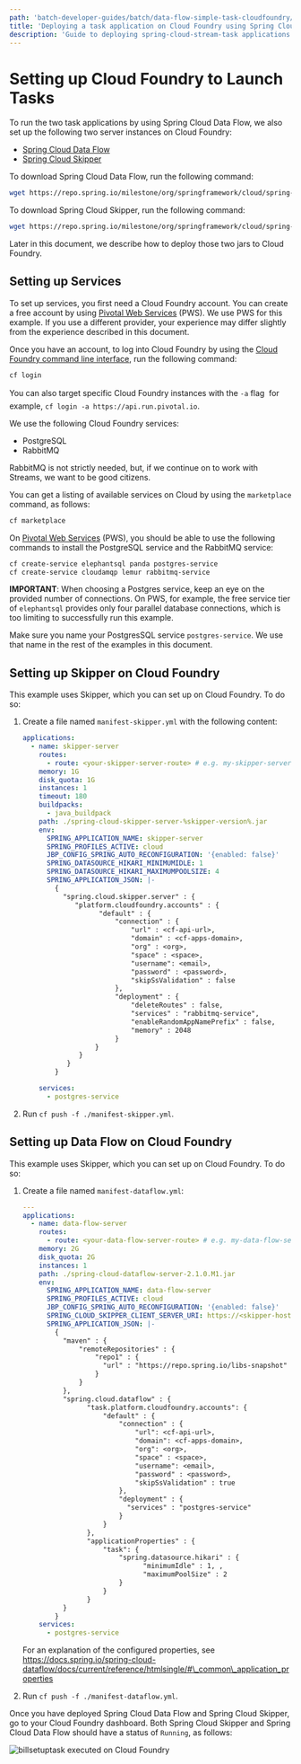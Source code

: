 ```yaml
---
path: 'batch-developer-guides/batch/data-flow-simple-task-cloudfoundry/'
title: 'Deploying a task application on Cloud Foundry using Spring Cloud Data Flow'
description: 'Guide to deploying spring-cloud-stream-task applications on Cloud Foundry using Spring Cloud Data Flow'
---
```


# Setting up Cloud Foundry to Launch Tasks

To run the two task applications by using Spring Cloud Data Flow, we also set up the following two server instances on Cloud Foundry:

- [Spring Cloud Data Flow](https://cloud.spring.io/spring-cloud-dataflow/)
- [Spring Cloud Skipper](https://cloud.spring.io/spring-cloud-skipper/)

To download Spring Cloud Data Flow, run the following command:

```bash
wget https://repo.spring.io/milestone/org/springframework/cloud/spring-cloud-dataflow-server/2.1.0.M1/spring-cloud-dataflow-server-2.1.0.M1.jar
```

To download Spring Cloud Skipper, run the following command:

```bash
wget https://repo.spring.io/milestone/org/springframework/cloud/spring-cloud-skipper-server/2.0.2.RC1/spring-cloud-skipper-server-2.0.2.RC1.jar
```

Later in this document, we describe how to deploy those two jars to Cloud Foundry.

## Setting up Services

To set up services, you first need a Cloud Foundry account. You can create a free account by using [Pivotal Web Services](https://run.pivotal.io/) (PWS). We use PWS for this example. If you use a different provider, your experience may differ slightly from the experience described in this document.

Once you have an account, to log into Cloud Foundry by using the [Cloud Foundry command line interface](https://console.run.pivotal.io/tools), run the following command:

```bash
cf login
```

<!--TIP-->

You can also target specific Cloud Foundry instances with the `-a` flag &#151; for example, `cf login -a https://api.run.pivotal.io`.

<!--END_TIP-->

We use the following Cloud Foundry services:

- PostgreSQL
- RabbitMQ

<!--NOTE-->

RabbitMQ is not strictly needed, but, if we continue on to work with Streams, we want to be good citizens.

<!--END_NOTE-->

You can get a listing of available services on Cloud by using the `marketplace` command, as follows:

```bash
cf marketplace
```

On [Pivotal Web Services](https://run.pivotal.io/) (PWS), you should be able to use the following commands to install the PostgreSQL service and the RabbitMQ service:

```bash
cf create-service elephantsql panda postgres-service
cf create-service cloudamqp lemur rabbitmq-service
```

<!-- IMPORTANT -->

**IMPORTANT**: When choosing a Postgres service, keep an eye on the provided number of connections. On PWS, for example, the free service tier of `elephantsql` provides only four parallel database connections, which is too limiting to successfully run this example.

<!-- END_IMPORTANT -->

Make sure you name your PostgresSQL service `postgres-service`. We use that name in the rest of the examples in this document.

## Setting up Skipper on Cloud Foundry

This example uses Skipper, which you can set up on Cloud Foundry. To do so:

1. Create a file named `manifest-skipper.yml` with the following content:

   ```yaml
   applications:
     - name: skipper-server
       routes:
         - route: <your-skipper-server-route> # e.g. my-skipper-server.cfapps.io
       memory: 1G
       disk_quota: 1G
       instances: 1
       timeout: 180
       buildpacks:
         - java_buildpack
       path: ./spring-cloud-skipper-server-%skipper-version%.jar
       env:
         SPRING_APPLICATION_NAME: skipper-server
         SPRING_PROFILES_ACTIVE: cloud
         JBP_CONFIG_SPRING_AUTO_RECONFIGURATION: '{enabled: false}'
         SPRING_DATASOURCE_HIKARI_MINIMUMIDLE: 1
         SPRING_DATASOURCE_HIKARI_MAXIMUMPOOLSIZE: 4
         SPRING_APPLICATION_JSON: |-
           {
             "spring.cloud.skipper.server" : {
                "platform.cloudfoundry.accounts" : {
                      "default" : {
                          "connection" : {
                              "url" : <cf-api-url>,
                              "domain" : <cf-apps-domain>,
                              "org" : <org>,
                              "space" : <space>,
                              "username": <email>,
                              "password" : <password>,
                              "skipSsValidation" : false
                          },
                          "deployment" : {
                              "deleteRoutes" : false,
                              "services" : "rabbitmq-service",
                              "enableRandomAppNamePrefix" : false,
                              "memory" : 2048
                          }
                     }
                 }
              }
           }

       services:
         - postgres-service
   ```

1. Run `cf push -f ./manifest-skipper.yml`.

## Setting up Data Flow on Cloud Foundry

This example uses Skipper, which you can set up on Cloud Foundry. To do so:

1. Create a file named `manifest-dataflow.yml`:

   ```yaml
   ---
   applications:
     - name: data-flow-server
       routes:
         - route: <your-data-flow-server-route> # e.g. my-data-flow-server.cfapps.io
       memory: 2G
       disk_quota: 2G
       instances: 1
       path: ./spring-cloud-dataflow-server-2.1.0.M1.jar
       env:
         SPRING_APPLICATION_NAME: data-flow-server
         SPRING_PROFILES_ACTIVE: cloud
         JBP_CONFIG_SPRING_AUTO_RECONFIGURATION: '{enabled: false}'
         SPRING_CLOUD_SKIPPER_CLIENT_SERVER_URI: https://<skipper-host-name>/api
         SPRING_APPLICATION_JSON: |-
           {
             "maven" : {
                 "remoteRepositories" : {
                     "repo1" : {
                       "url" : "https://repo.spring.io/libs-snapshot"
                     }
                 }
             },
             "spring.cloud.dataflow" : {
                   "task.platform.cloudfoundry.accounts": {
                       "default" : {
                           "connection" : {
                               "url": <cf-api-url>,
                               "domain": <cf-apps-domain>,
                               "org": <org>,
                               "space" : <space>,
                               "username": <email>,
                               "password" : <password>,
                               "skipSsValidation" : true
                           },
                           "deployment" : {
                             "services" : "postgres-service"
                           }
                       }
                   },
                   "applicationProperties" : {
                       "task": {
                           "spring.datasource.hikari" : {
                                 "minimumIdle" : 1, ,  
                                 "maximumPoolSize" : 2
                           }
                       }
                   }
             }
           }
       services:
         - postgres-service
   ```

   For an explanation of the configured properties, see https://docs.spring.io/spring-cloud-dataflow/docs/current/reference/htmlsingle/#\_common\_application_properties

1. Run `cf push -f ./manifest-dataflow.yml`.

Once you have deployed Spring Cloud Data Flow and Spring Cloud Skipper, go to your Cloud Foundry dashboard. Both Spring Cloud Skipper and Spring Cloud Data Flow should have a status of `Running`, as follows:

![billsetuptask executed on Cloud Foundry](images/scdf-cf-dashboard-cf.png)
